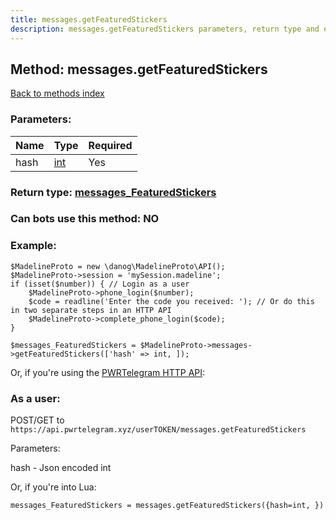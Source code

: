 ```yaml
---
title: messages.getFeaturedStickers
description: messages.getFeaturedStickers parameters, return type and example
---
```

## Method: messages.getFeaturedStickers  
[Back to methods index](index.md)


### Parameters:

| Name     |    Type       | Required |
|----------|---------------|----------|
|hash|[int](../types/int.md) | Yes|


### Return type: [messages\_FeaturedStickers](../types/messages_FeaturedStickers.md)

### Can bots use this method: **NO**


### Example:


```
$MadelineProto = new \danog\MadelineProto\API();
$MadelineProto->session = 'mySession.madeline';
if (isset($number)) { // Login as a user
    $MadelineProto->phone_login($number);
    $code = readline('Enter the code you received: '); // Or do this in two separate steps in an HTTP API
    $MadelineProto->complete_phone_login($code);
}

$messages_FeaturedStickers = $MadelineProto->messages->getFeaturedStickers(['hash' => int, ]);
```

Or, if you're using the [PWRTelegram HTTP API](https://pwrtelegram.xyz):



### As a user:

POST/GET to `https://api.pwrtelegram.xyz/userTOKEN/messages.getFeaturedStickers`

Parameters:

hash - Json encoded int




Or, if you're into Lua:

```
messages_FeaturedStickers = messages.getFeaturedStickers({hash=int, })
```

